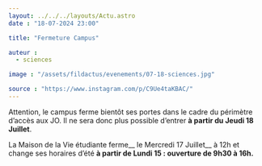 ```yaml
---
layout: ../../../layouts/Actu.astro
date : "18-07-2024 23:00"

title: "Fermeture Campus"

auteur :
  - sciences

image : "/assets/fildactus/evenements/07-18-sciences.jpg"

source : "https://www.instagram.com/p/C9Ue4taKBAC/"
---
```


Attention, le campus ferme bientôt ses portes dans le cadre du périmètre d’accès aux JO. Il ne sera donc plus possible d’entrer __à partir du Jeudi 18 Juillet__.

La Maison de la Vie étudiante ferme__ le Mercredi 17 Juillet__ à 12h et change ses horaires d’été __à partir de Lundi 15 : ouverture de 9h30 à 16h.__